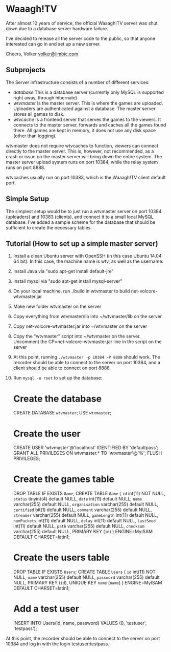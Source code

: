 Waaagh!TV
=========

After almost 10 years of service, the official Waaagh!TV server was shut down due to a database server hardware failure.

I've decided to release all the server code to the public, so that anyone interested can go in and set up a new server.

Cheers,
Volker
volker@limbic.com


Subprojects
-----------
The Server infrastructure consists of a number of different services:

* _database_ This is a database server (currently only MySQL is supported right away, through hibernate)
* _wtvmaster_ Is the master server. This is where the games are uploaded. Uploaders are authenticated against a database. The master server stores all games to disk.
* _wtvcache_ Is a frontend server that serves the games to the viewers. It connects to the master server, forwards and caches all the games found there. All games are kept in memory, it does not use any disk space (other than logging).

wtvmaster does not require wtvcaches to function, viewers can connect directly to the master server. This is, however, not recommended, as a crash or issue on the master server will bring down the entire system. The master server upload system runs on port 10384, while the relay system runs on port 8888.

wtvcaches usually run on port 10383, which is the Waaagh!TV client default port.

Simple Setup
------------
The simplest setup would be to just run a wtvmaster server on port 10384 (uploaders) and 10383 (clients), and connect it to a small local MySQL database. I've added a sample scheme for the database that should be sufficient to create the necessary tables.

Tutorial (How to set up a simple master server)
-----------------------------------------------
1. Install a clean Ubuntu server with OpenSSH (in this case Ubuntu 14.04 64 bit). In this case, the machine name is wtv, as well as the username.
2. Install Java via "sudo apt-get install default-jre"
3. Install mysql via "sudo apt-get install mysql-server"
4. On your local machine, run ./build in wtvmaster to build net-volcore-wtvmaster.jar
5. Make new folder wtvmaster on the server
6. Copy everything from wtvmaster/lib into ~/wtvmaster/lib on the server
7. Copy net-volcore-wtvmaster.jar into ~/wtvmaster on the server
8. Copy the "wtvmaster" script into ~/wtvmaster on the server. Uncomment the CP=net-volcore-wtvmaster.jar line in the script on the server
9. At this point, running `./wtvmaster -p 10384 -P 8888` should work. The recorder should be able to connect to the server on port 10384, and a client should be able to connect on port 8888.
10. Run `mysql -u root` to set up the database:

    # Create the database
    CREATE DATABASE `wtvmaster`;
    USE `wtvmaster`;
    # Create the user
    CREATE USER 'wtvmaster'@'localhost' IDENTIFIED BY 'defaultpass';
    GRANT ALL PRIVILEGES ON wtvmaster.* TO 'wtvmaster'@'%';
    FLUSH PRIVILEGES;
    # Create the games table
    DROP TABLE IF EXISTS `Game`;
    CREATE TABLE `Game` (
      `id` int(11) NOT NULL,
      `status` tinyint(4) default NULL,
      `date` int(11) default NULL,
      `name` varchar(255) default NULL,
      `organisation` varchar(255) default NULL,
      `certified` bit(1) default NULL,
      `comment` varchar(255) default NULL,
      `streamer` varchar(255) default NULL,
      `gameLength` int(11) default NULL,
      `numPackets` int(11) default NULL,
      `delay` int(11) default NULL,
      `lastSeed` int(11) default NULL,
      `path` varchar(255) default NULL,
      `checksum` varchar(255) default NULL,
      PRIMARY KEY  (`id`)
    ) ENGINE=MyISAM DEFAULT CHARSET=latin1;
    # Create the users table
    DROP TABLE IF EXISTS `Users`;
    CREATE TABLE `Users` (
      `id` int(11) NOT NULL,
      `name` varchar(255) default NULL,
      `password` varchar(255) default NULL,
      PRIMARY KEY  (`id`),
      UNIQUE KEY `name` (`name`)
    ) ENGINE=MyISAM DEFAULT CHARSET=latin1;
    # Add a test user
    INSERT INTO Users(id, name, password) VALUES (0, 'testuser', 'testpass');
  
At this point, the recorder should be able to connect to the server on port 10384 and log in with the login testuser:testpass.
